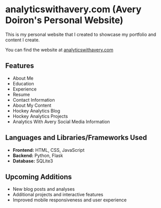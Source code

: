# analyticswithavery.com (Avery Doiron's Personal Website)

This is my personal website that I created to showcase my portfolio and content I create.

You can find the website at [analyticswithavery.com](https://analyticswithavery.com)

## Features
- About Me
- Education
- Experience
- Resume
- Contact Information
- About My Content
- Hockey Analytics Blog
- Hockey Analytics Projects
- Analytics With Avery Social Media Information

## Languages and Libraries/Frameworks Used
- **Frontend:** HTML, CSS, JavaScript
- **Backend:** Python, Flask 
- **Database:** SQLite3

## Upcoming Additions
- New blog posts and analyses
- Additional projects and interactive features
- Improved mobile responsiveness and user experience
